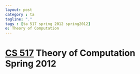 ```yaml
---
layout: post
category : ta
tagline: "."
tags : [ta 517 spring 2012 spring2012]
e: Theory of Computation
---
```


# [CS 517](http://web.engr.oregonstate.edu/~tadepall/cs517/12/) Theory of Computation Spring 2012
